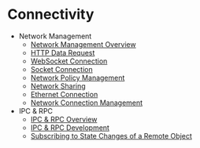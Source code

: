 # Connectivity

- Network Management
  - [Network Management Overview](net-mgmt-overview.md)
  - [HTTP Data Request](http-request.md)
  - [WebSocket Connection](websocket-connection.md)
  - [Socket Connection](socket-connection.md)
  - [Network Policy Management](net-policy-management.md)
  - [Network Sharing](net-sharing.md)
  - [Ethernet Connection](net-ethernet.md)
  - [Network Connection Management](net-connection-manager.md)
- IPC & RPC
  - [IPC & RPC Overview](ipc-rpc-overview.md)
  - [IPC & RPC Development](ipc-rpc-development-guideline.md)
  - [Subscribing to State Changes of a Remote Object](subscribe-remote-state.md)
